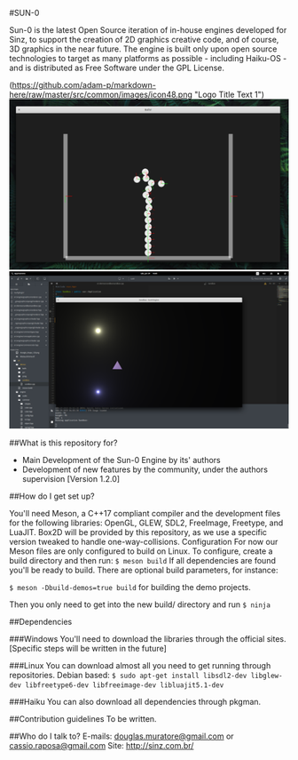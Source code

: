#SUN-0

Sun-0 is the latest Open Source iteration of in-house engines developed for Sinz, to support the creation of 2D graphics creative code, and of course, 3D graphics in the near future.
The engine is built only upon open source technologies to target as many platforms as possible - including Haiku-OS - and is distributed as Free Software under the GPL License.

(https://github.com/adam-p/markdown-here/raw/master/src/common/images/icon48.png "Logo Title Text 1")
![alt text](res/screenshots/physics-demo-elementary.png "Physics Demo on Elementary OS (Linux)")
![alt text](res/screenshots/lighting-demo-elementary.png "Lighting Demo on Elementary OS (Linux)")

##What is this repository for?

* Main Development of the Sun-0 Engine by its' authors
* Development of new features by the community, under the authors supervision
[Version 1.2.0]

##How do I get set up?

You'll need Meson, a C++17 compliant compiler and the development files for the following libraries:
OpenGL, GLEW, SDL2, FreeImage, Freetype, and LuaJIT.
Box2D will be provided by this repository, as we use a specific version tweaked to handle one-way-collisions.
Configuration
For now our Meson files are only configured to build on Linux.
To configure, create a build directory and then run:
`$ meson build`
If all dependencies are found you'll be ready to build.
There are optional build parameters, for instance:

`$ meson -Dbuild-demos=true build`
for building the demo projects.

Then you only need to get into the new build/ directory and run
`$ ninja`

##Dependencies

###Windows
You'll need to download the libraries through the official sites. [Specific steps will be written in the future]

###Linux
You can download almost all you need to get running through repositories.
Debian based:
`$ sudo apt-get install libsdl2-dev libglew-dev libfreetype6-dev libfreeimage-dev libluajit5.1-dev`

###Haiku
You can also download all dependencies through pkgman.

##Contribution guidelines
To be written.

##Who do I talk to?
E-mails: douglas.muratore@gmail.com or cassio.raposa@gmail.com
Site: http://sinz.com.br/
